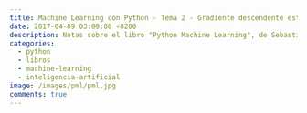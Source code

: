 ```yaml
---
title: Machine Learning con Python - Tema 2 - Gradiente descendente estocástico
date: 2017-04-09 03:00:00 +0200
description: Notas sobre el libro "Python Machine Learning", de Sebastian Raschka
categories:
  - python
  - libros
  - machine-learning
  - inteligencia-artificial
image: /images/pml/pml.jpg
comments: true
---
```


